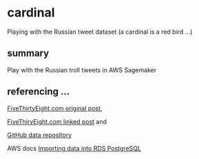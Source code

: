 # cardinal
Playing with the Russian tweet dataset (a cardinal is a red bird ...)

## summary
Play with the Russian troll tweets in AWS Sagemaker

## referencing ...
[FiveThirtyEight.com original post](https://fivethirtyeight.com/features/what-you-found-in-3-million-russian-troll-tweets/),

[FiveThiryEight.com linked post](https://fivethirtyeight.com/features/why-were-sharing-3-million-russian-troll-tweets/) and

[GitHub data repository](https://github.com/fivethirtyeight/russian-troll-tweets/)

AWS docs [Importing data into RDS PostgreSQL](https://docs.aws.amazon.com/AmazonRDS/latest/UserGuide/PostgreSQL.Procedural.Importing.html)
